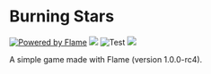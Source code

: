 # Burning Stars

[![Powered by Flame](https://img.shields.io/badge/Powered%20by-%F0%9F%94%A5-orange.svg?style=for-the-badge)](https://flame-engine.org)
<a title="Pub" href="https://pub.dartlang.org/packages/flame" ><img src="https://img.shields.io/pub/v/flame.svg?style=popout" /></a>
<img src="https://github.com/flame-engine/burning-stars/workflows/Lint/badge.svg?branch=master&event=push" alt="Test" />
<a title="Discord" href="https://discord.gg/pxrBmy4" ><img src="https://img.shields.io/discord/509714518008528896.svg" /></a>

A simple game made with Flame (version 1.0.0-rc4).

